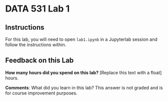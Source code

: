 # DATA 531 Lab 1

## Instructions

For this lab, you will need to open `lab1.ipynb` in a Jupyterlab session and follow the instructions within. 

## Feedback on this Lab

**How many hours did you spend on this lab?** [Replace this text with a float] hours.

**Comments**: What did you learn in this lab? This answer is not graded and is for course improvement purposes.
